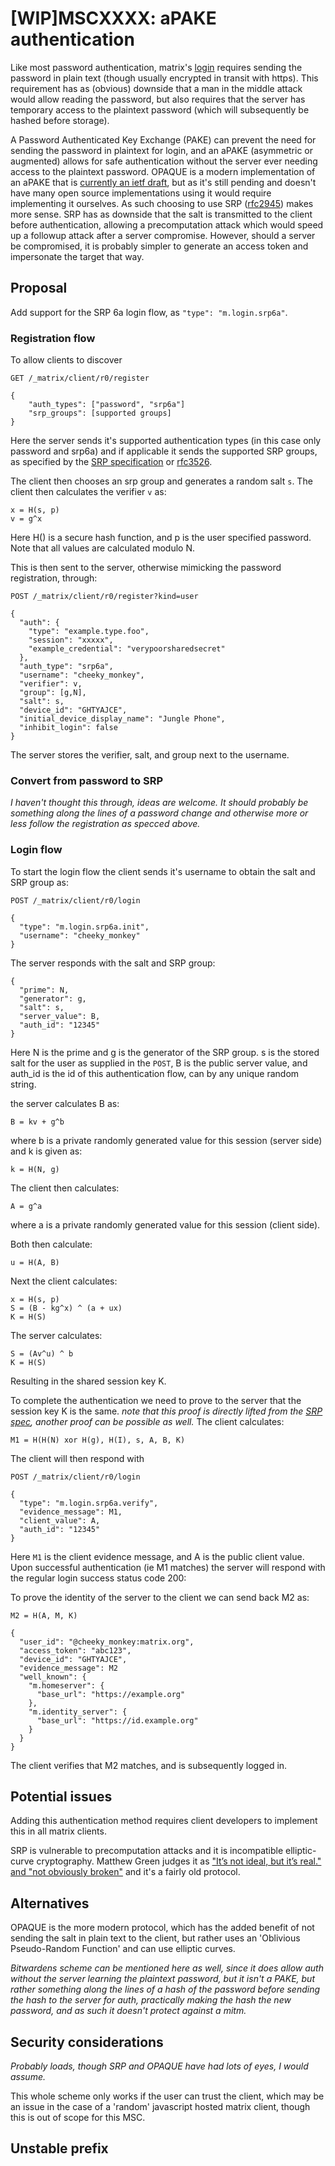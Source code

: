 # \[WIP]MSCXXXX: aPAKE authentication

Like most password authentication, matrix's [login](https://matrix.org/docs/spec/client_server/r0.6.1#post-matrix-client-r0-login) requires sending the password in plain text (though usually encrypted in transit with https). This requirement has as (obvious) downside that a man in the middle attack would allow reading the password, but also requires that the server has temporary access to the plaintext password (which will subsequently be hashed before storage).

A Password Authenticated Key Exchange (PAKE) can prevent the need for sending the password in plaintext for login, and an aPAKE (asymmetric or augmented) allows for safe authentication without the server ever needing access to the plaintext password. OPAQUE is a modern implementation of an aPAKE that is [currently an ietf draft](https://datatracker.ietf.org/doc/html/draft-irtf-cfrg-opaque-05), but as it's still pending and doesn't have many open source implementations using it would require implementing it ourselves. As such choosing to use SRP ([rfc2945](https://datatracker.ietf.org/doc/html/rfc2945)) makes more sense. SRP has as downside that the salt is transmitted to the client before authentication, allowing a precomputation attack which would speed up a followup attack after a server compromise. However, should a server be compromised, it is probably simpler to generate an access token and impersonate the target that way.

## Proposal

Add support for the SRP 6a login flow, as `"type": "m.login.srp6a"`.

### Registration flow

To allow clients to discover 

`GET /_matrix/client/r0/register`  
```
{
	"auth_types": ["password", "srp6a"]
	"srp_groups": [supported groups]
}
```  
Here the server sends it's supported authentication types (in this case only password and srp6a) and if applicable it sends the supported SRP groups, as specified by the [SRP specification](https://datatracker.ietf.org/doc/html/rfc5054#page-16) or [rfc3526](https://datatracker.ietf.org/doc/html/rfc3526).

The client then chooses an srp group and generates a random salt `s`.
The client then calculates the verifier `v` as:

	x = H(s, p)  
	v = g^x

Here H() is a secure hash function, and p is the user specified password.  
Note that all values are calculated modulo N.

This is then sent to the server, otherwise mimicking the password registration, through:

`POST /_matrix/client/r0/register?kind=user`  
```
{
  "auth": {
    "type": "example.type.foo",
    "session": "xxxxx",
    "example_credential": "verypoorsharedsecret"
  },
  "auth_type": "srp6a",
  "username": "cheeky_monkey",
  "verifier": v,
  "group": [g,N],
  "salt": s,
  "device_id": "GHTYAJCE",
  "initial_device_display_name": "Jungle Phone",
  "inhibit_login": false
}
```

The server stores the verifier, salt, and group next to the username.  

### Convert from password to SRP

*I haven't thought this through, ideas are welcome. It should probably be something along the lines of a password change and otherwise more or less follow the registration as specced above.*

### Login flow

To start the login flow the client sends it's username to obtain the salt and SRP group as:

`POST /_matrix/client/r0/login`  
```
{
  "type": "m.login.srp6a.init",
  "username": "cheeky_monkey"
}
```
The server responds with the salt and SRP group:
```
{
  "prime": N,
  "generator": g,
  "salt": s,
  "server_value": B,
  "auth_id": "12345"
}
```
Here N is the prime and g is the generator of the SRP group. s is the stored salt for the user as supplied in the `POST`, B is the public server value, and auth_id is the id of this authentication flow, can by any unique random string.

the server calculates B as:

	B = kv + g^b 
where b is a private randomly generated value for this session (server side) and k is given as:

	k = H(N, g) 

The client then calculates:

	A = g^a 
where a is a private randomly generated value for this session (client side).

Both then calculate:

	u = H(A, B) 

Next the client calculates:

	x = H(s, p)  
	S = (B - kg^x) ^ (a + ux)  
	K = H(S)

The server calculates:

	S = (Av^u) ^ b  
	K = H(S)

Resulting in the shared session key K.

To complete the authentication we need to prove to the server that the session key K is the same.
*note that this proof is directly lifted from the [SRP spec](http://srp.stanford.edu/design.html), another proof can be possible as well.*
The client calculates:

	M1 = H(H(N) xor H(g), H(I), s, A, B, K)

The client will then respond with

`POST /_matrix/client/r0/login`  
```
{
  "type": "m.login.srp6a.verify",
  "evidence_message": M1,
  "client_value": A,
  "auth_id": "12345"
}
```
Here `M1` is the client evidence message, and A is the public client value.
Upon successful authentication (ie M1 matches) the server will respond with the regular login success status code 200:

To prove the identity of the server to the client we can send back M2 as:

	M2 = H(A, M, K)

```
{
  "user_id": "@cheeky_monkey:matrix.org",
  "access_token": "abc123",
  "device_id": "GHTYAJCE",
  "evidence_message": M2
  "well_known": {
    "m.homeserver": {
      "base_url": "https://example.org"
    },
    "m.identity_server": {
      "base_url": "https://id.example.org"
    }
  }
}
```

The client verifies that M2 matches, and is subsequently logged in.


## Potential issues

Adding this authentication method requires client developers to implement this in all matrix clients.

SRP is vulnerable to precomputation attacks and it is incompatible elliptic-curve cryptography.
Matthew Green judges it as ["It’s not ideal, but it’s real." and "not obviously broken"](https://blog.cryptographyengineering.com/2018/10/19/lets-talk-about-pake/) and it's a fairly old protocol.

## Alternatives

OPAQUE is the more modern protocol, which has the added benefit of not sending the salt in plain text to the client, but rather uses an 'Oblivious Pseudo-Random Function' and can use elliptic curves.

*Bitwardens scheme can be mentioned here as well, since it does allow auth without the server learning the plaintext password, but it isn't a PAKE, but rather something along the lines of a hash of the password before sending the hash to the server for auth, practically making the hash the new password, and as such it doesn't protect against a mitm.*


## Security considerations

*Probably loads, though SRP and OPAQUE have had lots of eyes, I would assume.*

This whole scheme only works if the user can trust the client, which may be an issue in the case of a 'random' javascript hosted matrix client, though this is out of scope for this MSC.

## Unstable prefix


